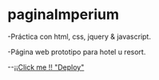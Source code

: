 # paginaImperium
-Práctica con html, css, jquery & javascript.

-Página web prototipo para hotel u resort.

--[¡¡Click me !! "Deploy"](https://matiasgonzalez1.github.io/)

